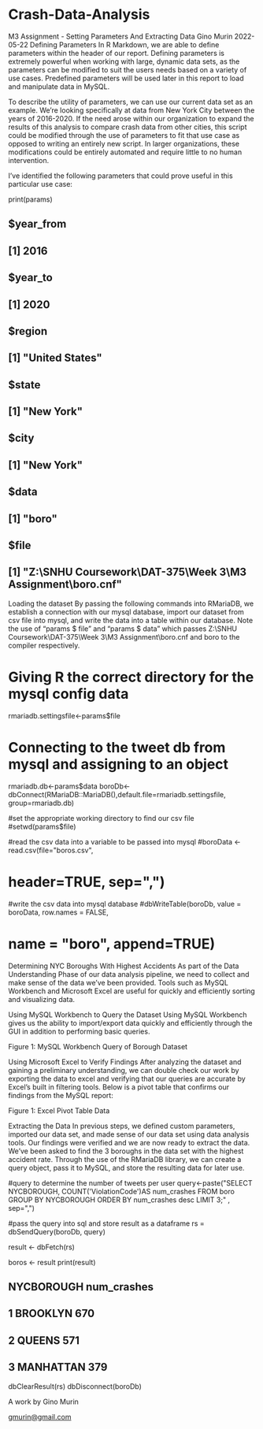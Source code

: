 # Crash-Data-Analysis

M3 Assignment - Setting Parameters And Extracting Data
Gino Murin
2022-05-22
Defining Parameters
In R Markdown, we are able to define parameters within the header of our report. Defining parameters is extremely powerful when working with large, dynamic data sets, as the parameters can be modified to suit the users needs based on a variety of use cases. Predefined parameters will be used later in this report to load and manipulate data in MySQL.

To describe the utility of parameters, we can use our current data set as an example. We’re looking specifically at data from New York City between the years of 2016-2020. If the need arose within our organization to expand the results of this analysis to compare crash data from other cities, this script could be modified through the use of parameters to fit that use case as opposed to writing an entirely new script. In larger organizations, these modifications could be entirely automated and require little to no human intervention.

I’ve identified the following parameters that could prove useful in this particular use case:

print(params)
## $year_from
## [1] 2016
## 
## $year_to
## [1] 2020
## 
## $region
## [1] "United States"
## 
## $state
## [1] "New York"
## 
## $city
## [1] "New York"
## 
## $data
## [1] "boro"
## 
## $file
## [1] "Z:\\SNHU Coursework\\DAT-375\\Week 3\\M3 Assignment\\boro.cnf"
Loading the dataset
By passing the following commands into RMariaDB, we establish a connection with our mysql database, import our dataset from csv file into mysql, and write the data into a table within our database. Note the use of “params $ file” and “params $ data” which passes Z:\SNHU Coursework\DAT-375\Week 3\M3 Assignment\boro.cnf and boro to the compiler respectively.

# Giving R the correct directory for the mysql config data
rmariadb.settingsfile<-params$file

# Connecting to the tweet db from mysql and assigning to an object
rmariadb.db<-params$data
boroDb<-dbConnect(RMariaDB::MariaDB(),default.file=rmariadb.settingsfile,
                   group=rmariadb.db)

#set the appropriate working directory to find our csv file
#setwd(params$file)

#read the csv data into a variable to be passed into mysql
#boroData <- read.csv(file="boros.csv",
#                      header=TRUE, sep=",")

#write the csv data into mysql database
#dbWriteTable(boroDb, value = boroData, row.names = FALSE, 
#            name = "boro", append=TRUE)
Determining NYC Boroughs With Highest Accidents
As part of the Data Understanding Phase of our data analysis pipeline, we need to collect and make sense of the data we’ve been provided. Tools such as MySQL Workbench and Microsoft Excel are useful for quickly and efficiently sorting and visualizing data.

Using MySQL Workbench to Query the Dataset
Using MySQL Workbench gives us the ability to import/export data quickly and efficiently through the GUI in addition to performing basic queries.


Figure 1: MySQL Workbench Query of Borough Dataset

Using Microsoft Excel to Verify Findings
After analyzing the dataset and gaining a preliminary understanding, we can double check our work by exporting the data to excel and verifying that our queries are accurate by Excel’s built in filtering tools. Below is a pivot table that confirms our findings from the MySQL report:


Figure 1: Excel Pivot Table Data

Extracting the Data
In previous steps, we defined custom parameters, imported our data set, and made sense of our data set using data analysis tools. Our findings were verified and we are now ready to extract the data. We’ve been asked to find the 3 boroughs in the data set with the highest accident rate. Through the use of the RMariaDB library, we can create a query object, pass it to MySQL, and store the resulting data for later use.

#query to determine the number of tweets per user
query<-paste("SELECT NYCBOROUGH, COUNT('ViolationCode')AS num_crashes
FROM boro
GROUP BY NYCBOROUGH
ORDER BY num_crashes desc
LIMIT 3;" , sep=",")

#pass the query into sql and store result as a dataframe
rs = dbSendQuery(boroDb, query)

result <- dbFetch(rs)

boros <- result
print(result)
##   NYCBOROUGH num_crashes
## 1   BROOKLYN         670
## 2     QUEENS         571
## 3  MANHATTAN         379
dbClearResult(rs)
dbDisconnect(boroDb)
 
A work by Gino Murin

gmurin@gmail.com

 

 
